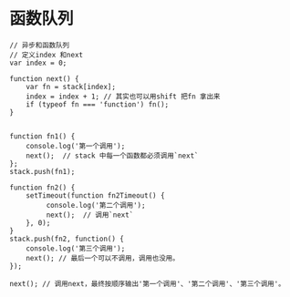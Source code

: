 # 函数队列   

    // 异步和函数队列
    // 定义index 和next
    var index = 0;

    function next() {
        var fn = stack[index];
        index = index + 1; // 其实也可以用shift 把fn 拿出来
        if (typeof fn === 'function') fn();
    }


    function fn1() {
        console.log('第一个调用');
        next();  // stack 中每一个函数都必须调用`next`
    };
    stack.push(fn1);

    function fn2() {
        setTimeout(function fn2Timeout() {
             console.log('第二个调用');
             next();  // 调用`next`
        }, 0);
    }
    stack.push(fn2, function() {
        console.log('第三个调用');
        next(); // 最后一个可以不调用，调用也没用。
    });

    next(); // 调用next，最终按顺序输出'第一个调用'、'第二个调用'、'第三个调用'。